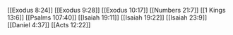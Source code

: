 [[Exodus 8:24]]
[[Exodus 9:28]]
[[Exodus 10:17]]
[[Numbers 21:7]]
[[1 Kings 13:6]]
[[Psalms 107:40]]
[[Isaiah 19:11]]
[[Isaiah 19:22]]
[[Isaiah 23:9]]
[[Daniel 4:37]]
[[Acts 12:22]]
